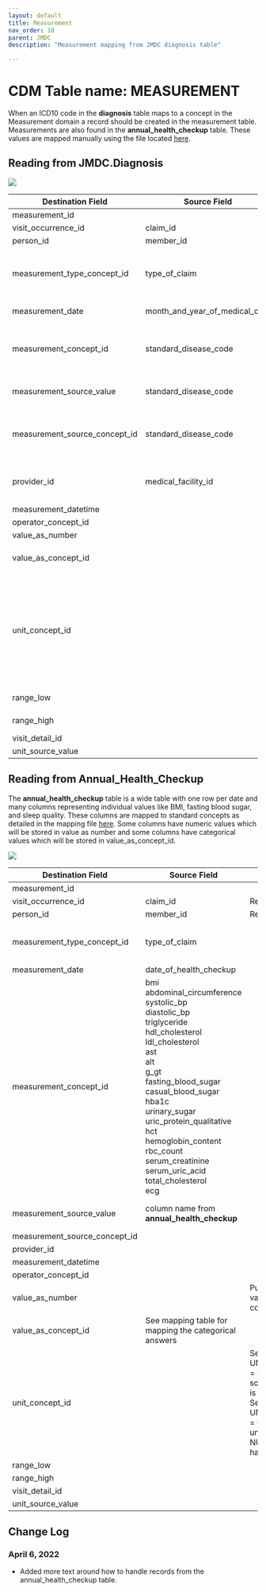 ```yaml
---
layout: default
title: Measurement
nav_order: 10
parent: JMDC
description: "Measurement mapping from JMDC diagnosis table"

---
```


# CDM Table name: MEASUREMENT

When an ICD10 code in the **diagnosis** table maps to a concept in the Measurement domain a record should be created in the measurement table. Measurements are also found in the **annual_health_checkup** table. These values are mapped manually using the file located [here](). 

## Reading from JMDC.Diagnosis

![](images/meas_diag.png)

|     Destination Field    |     Source   Field    |     Logic    |     Comment    |
|-|-|-|-|
|     measurement_id    |          |          |          |
|     visit_occurrence_id    |     claim_id    |     Remove ‘C’ prefix    |          |
|     person_id    |     member_id    |     Remove 'M' prefix    |          |
|     measurement_type_concept_id    |     type_of_claim    |     Outpatient: **32859** (Outpatient claim)    InPatient or DPC: **32853** (Inpatient claim)     |     Coming from the **annual_health_checkup** table set to 32836 (EHR physical examination)    |
|     measurement_date    |     month_and_year_of_medical_care    |     Use derived visit_start_date    |          |
|     measurement_concept_id    |     standard_disease_code    |          |     Lookup icd10_level4_code in diagnosis_master table, and   use vocab to map to standard concept.    |
|     measurement_source_value    |     standard_disease_code    |          |     Lookup icd10_level4_code in diagnosis_master table    |
|     measurement_source_concept_id    |     standard_disease_code    |          |     Lookup icd10_level4_code in diagnosis_master table, and   use vocab to map to source concept.    |
|     provider_id    |     medical_facility_id    |     Use dummy provider corresponding to the institute    |     Use dummy provider corresponding to the institute    |
|     measurement_datetime    |          |          |          |
|     operator_concept_id    |          |    NULL      |          |
|     value_as_number    |          |          |          |
|     value_as_concept_id    |          |          |     From Health checkups: from mapping table. Else 4181412   (Present)    |
|     unit_concept_id    |          |     Set UNIT_CONCEPT_ID = NULL when the source unit value is NULL;<br>Set UNIT_CONCEPT_ID = 0 when source unit value is not NULL but doesn't have a mapping     |     From mapping table    |
|     range_low    |          |          |     From Health checkups: take from reference file    |
|     range_high    |          |          |     From Health checkups: take from reference file    |
|     visit_detail_id    |          |          |          |
|     unit_source_value    |          |          |     From mapping table    |

## Reading from Annual_Health_Checkup

The **annual_health_checkup** table is a wide table with one row per date and many columns representing individual values like BMI, fasting blood sugar, and sleep quality. These columns are mapped to standard concepts as detailed in the mapping file [here](https://github.com/OHDSI/ETL-LambdaBuilder/blob/master/docs/JMDC/Vocab%20Updates/Annual_Health_Checkup_Mapping.xlsx). Some columns have numeric values which will be stored in value as number and some columns have categorical values which will be stored in value_as_concept_id. 

![](images/meas_annual_health.png)

|     Destination Field    |     Source   Field    |     Logic    |     Comment    |
|-|-|-|-|
|     measurement_id    |          |          |          |
|     visit_occurrence_id    |     claim_id    |     Remove ‘C’ prefix    |          |
|     person_id    |     member_id    |     Remove 'M' prefix    |          |
|     measurement_type_concept_id    |     type_of_claim    |      |     Coming from the **annual_health_checkup** table set to 32836 (EHR physical examination)    |
|     measurement_date    |     date_of_health_checkup    |         |          |
|     measurement_concept_id    | bmi <br>abdominal_circumference<br>systolic_bp<br>diastolic_bp<br>triglyceride<br>hdl_cholesterol<br>ldl_cholesterol<br>ast<br>alt<br>g_gt<br>fasting_blood_sugar<br>casual_blood_sugar<br>hba1c<br>urinary_sugar<br>uric_protein_qualitative<br>hct<br>hemoglobin_content<br>rbc_count<br>serum_creatinine<br>serum_uric_acid<br>total_cholesterol<br>ecg    |          |     See the mappings for these columns in the manual mapping file [here](https://github.com/OHDSI/ETL-LambdaBuilder/blob/master/docs/JMDC/Vocab%20Updates/Annual_Health_Checkup_Mapping.xlsx)   |
|     measurement_source_value    |     column name from **annual_health_checkup**    |          |     Lookup icd10_level4_code in diagnosis_master table    |
|     measurement_source_concept_id    |       |          |       |
|     provider_id    |         |         |         |
|     measurement_datetime    |          |          |          |
|     operator_concept_id    |          |          |          |
|     value_as_number    |          | Put the numeric values from the columns here         |          |
|     value_as_concept_id    |    See mapping table for mapping the categorical answers    |          |         |
|     unit_concept_id    |          |     Set UNIT_CONCEPT_ID = NULL when the source unit value is NULL;<br>Set UNIT_CONCEPT_ID = 0 when source unit value is not NULL but doesn't have a mapping     |     From mapping table    |
|     range_low    |          |          |         |
|     range_high    |          |          |        |
|     visit_detail_id    |          |          |          |
|     unit_source_value    |          |          |     From mapping table    |

## Change Log

### April 6, 2022
- Added more text around how to handle records from the annual_health_checkup table.
